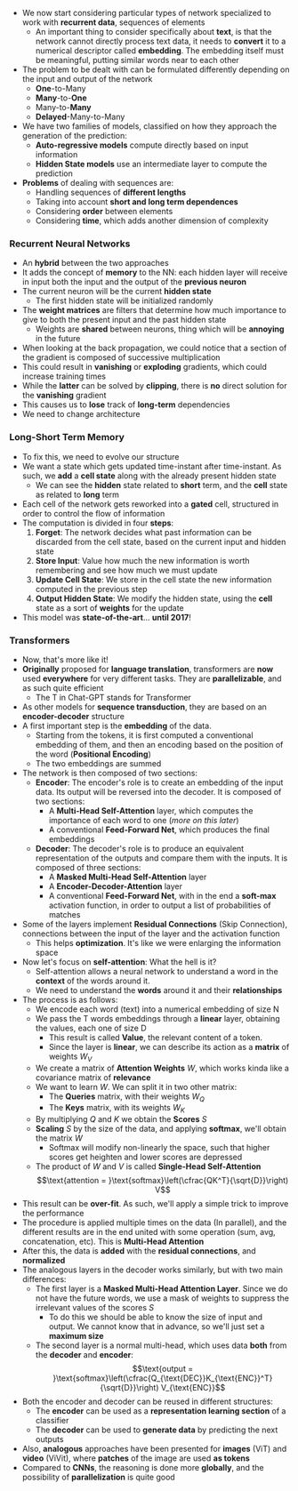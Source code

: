 + We now start considering particular types of network specialized to work with **recurrent data**, sequences of elements
	+ An important thing to consider specifically about **text**, is that the network cannot directly process text data, it needs to **convert** it to a numerical descriptor called **embedding**. The embedding itself must be meaningful, putting similar words near to each other
+ The problem to be dealt with can be formulated differently depending on the input and output of the network
	+ **One**-to-Many
	+ **Many**-to-**One**
	+ Many-to-**Many**
	+ **Delayed**-Many-to-Many
+ We have two families of models, classified on how they approach the generation of the prediction:
	+ **Auto-regressive models** compute directly based on input information
	+ **Hidden State models** use an intermediate layer to compute the prediction
+ **Problems** of dealing with sequences are:
	+ Handling sequences of **different lengths**
	+ Taking into account **short and long term dependences**
	+ Considering **order** between elements
	+ Considering **time**, which adds another dimension of complexity
### Recurrent Neural Networks
+ An **hybrid** between the two approaches
+ It adds the concept of **memory** to the NN: each hidden layer will receive in input both the input and the output of the **previous neuron**
+ The current neuron will be the current **hidden state**
	+ The first hidden state will be initialized randomly
+ The **weight matrices** are filters that determine how much importance to give to both the present input and the past hidden state
	+ Weights are **shared** between neurons, thing which will be **annoying** in the future
+ When looking at the back propagation, we could notice that a section of the gradient is composed of successive multiplication
+ This could result in **vanishing** or **exploding** gradients, which could increase training times
+ While the **latter** can be solved by **clipping**, there is **no** direct solution for the **vanishing** gradient
+ This causes us to **lose** track of **long-term** dependencies
+ We need to change architecture
### Long-Short Term Memory 
+ To fix this, we need to evolve our structure
+ We want a state which gets updated time-instant after time-instant. As such, we **add** a **cell state** along with the already present hidden state
	+ We can see the **hidden** state related to **short** term, and the **cell** state as related to **long** term
+ Each cell of the network gets reworked into a **gated** cell, structured in order to control the flow of information
+ The computation is divided in four **steps**:
	1. **Forget**: The network decides what past information can be discarded from the cell state, based on the current input and hidden state
	2. **Store Input**: Value how much the new information is worth remembering and see how much we must update
	3. **Update Cell State**: We store in the cell state the new information computed in the previous step
	4. **Output Hidden State**: We modify the hidden state, using the **cell** state as a sort of **weights** for the update
+ This model was **state-of-the-art**... **until 2017**!
### Transformers
+ Now, that's more like it!
+ **Originally** proposed for **language translation**, transformers are **now** used **everywhere** for very different tasks. They are **parallelizable**, and as such quite efficient
	+ The T in Chat-GPT stands for Transformer
+ As other models for **sequence transduction**, they are based on an **encoder-decoder** structure
+ A first important step is the **embedding** of the data.
	+ Starting from the tokens, it is first computed a conventional embedding of them, and then an encoding based on the position of the word (**Positional Encoding**)
	+ The two embeddings are summed 
+ The network is then composed of two sections:
	+ **Encoder**: The encoder's role is to create an embedding of the input data. Its output will be reversed into the decoder. It is composed of two sections:
		+ A **Multi-Head Self-Attention** layer, which computes the importance of each word to one (*more on this later*)
		+ A conventional **Feed-Forward Net**, which produces the final embeddings
	+ **Decoder**: The decoder's role is to produce an equivalent representation of the outputs and compare them with the inputs. It is composed of three sections:
		+ A **Masked Multi-Head Self-Attention** layer
		+ A **Encoder-Decoder-Attention** layer
		+ A conventional **Feed-Forward Net**, with in the end a **soft-max** activation function, in order to output a list of probabilities of matches
+ Some of the layers implement **Residual Connections** (Skip Connection), connections between the input of the layer and the activation function
	+ This helps **optimization**. It's like we were enlarging the information space
+ Now let's focus on **self-attention**: What the hell is it?
	+ Self-attention allows a neural network to understand a word in the **context** of the words around it.
	+ We need to understand the **words** around it and their **relationships**
+ The process is as follows:
	+ We encode each word (text) into a numerical embedding of size N
	+ We pass the T words embeddings through a **linear** layer, obtaining the values, each one of size D
		+ This result is called **Value**, the relevant content of a token. 
		+ Since the layer is **linear**, we can describe its action as a **matrix** of weights $W_V$
	+ We create a matrix of **Attention Weights** $W$, which works kinda like a covariance matrix of **relevance**
	+ We want to learn $W$. We can split it in two other matrix:
		+ The **Queries** matrix, with their weights $W_Q$
		+ The **Keys** matrix, with its weights $W_K$ 
	+ By multiplying $Q$ and $K$ we obtain the **Scores** $S$
	+ **Scaling** $S$ by the size of the data, and applying **softmax**, we'll obtain the matrix $W$
		+ Softmax will modify non-linearly the space, such that higher scores get heighten and lower scores are depressed
	+ The product of $W$ and $V$ is called **Single-Head Self-Attention**$$\text{attention = }\text{softmax}\left(\cfrac{QK^T}{\sqrt{D}}\right) V$$
+ This result can be **over-fit**. As such, we'll apply a simple trick to improve the performance
+ The procedure is applied multiple times on the data (In parallel), and the different results are in the end united with some operation (sum, avg, concatenation, etc). This is **Multi-Head Attention**
+ After this, the data is **added** with the **residual connections**, and **normalized**
+ The analogous layers in the decoder works similarly, but with two main differences:
	+ The first layer is a **Masked Multi-Head Attention Layer**. Since we do not have the future words, we use a mask of weights to suppress the irrelevant values of the scores $S$
		+  To do this we should be able to know the size of input and output. We cannot know that in advance, so we'll just set a **maximum size**
	+ The second layer is a normal multi-head, which uses data **both** from the **decoder** and **encoder**: $$\text{output = }\text{softmax}\left(\cfrac{Q_{\text{DEC}}K_{\text{ENC}}^T}{\sqrt{D}}\right) V_{\text{ENC}}$$
+ Both the encoder and decoder can be reused in different structures:
	+ The **encoder** can be used as a **representation learning section** of a classifier
	+ The **decoder** can be used to **generate data** by predicting the next outputs
+ Also, **analogous** approaches have been presented for **images** (ViT) and **video** (ViVit), where **patches** of the image are used **as tokens**
+ Compared to **CNNs**, the reasoning is done more **globally**, and the possibility of **parallelization** is quite good